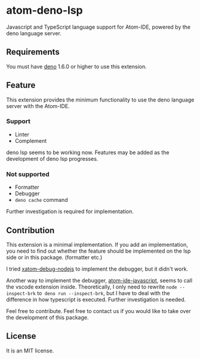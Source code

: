 # atom-deno-lsp

Javascript and TypeScript language support for Atom-IDE, powered by the deno language server.

## Requirements

You must have [deno](https://deno.land/) 1.6.0 or higher to use this extension.

## Feature

This extension provides the minimum functionality to use the deno language server with the Atom-IDE.

### Support

 - Linter
 - Complement

deno lsp seems to be working now. Features may be added as the development of deno lsp progresses.

### Not supported

 - Formatter
 - Debugger
 - `deno cache` command

Further investigation is required for implementation.

## Contribution

This extension is a minimal implementation. If you add an implementation, you need to find out whether the feature should be implemented on the lsp side or in this package. (formatter etc.)

I tried [xatom-debug-nodejs](https://github.com/xatom-plugins/xatom-debug-nodejs) to implement the debugger, but it didn't work.

Another way to implement the debugger, [atom-ide-javascript](https://github.com/atom-community/atom-ide-javascript), seems to call the vscode extension inside. Theoretically, I only need to rewrite `node --inspect-brk` to` deno run --inspect-brk`, but I have to deal with the difference in how typescript is executed. Further investigation is needed.

Feel free to contribute.
Feel free to contact us if you would like to take over the development of this package.


## License

It is an MIT license.
